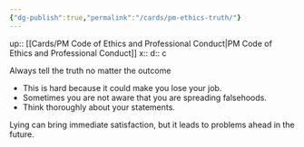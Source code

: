 ```yaml
---
{"dg-publish":true,"permalink":"/cards/pm-ethics-truth/"}
---
```


up:: [[Cards/PM Code of Ethics and Professional Conduct\|PM Code of Ethics and Professional Conduct]] 
x:: 
d:: c

Always tell the truth no matter the outcome
- This is hard because it could make you lose your job.
- Sometimes you are not aware that you are spreading falsehoods.
- Think thoroughly about your statements.

Lying can bring immediate satisfaction, but it leads to problems ahead in the future. 
